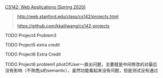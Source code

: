 [CS142: Web Applications (Spring 2020)](http://web.stanford.edu/class/cs142/)

> http://web.stanford.edu/class/cs142/projects.html
>
> https://github.com/kkailiwang/cs142-projects

TODO Project4 Problem3

TODO Project5 extra credit

TODO Project6 Extra Credit 

TODO Project6 problem1 photOfUser一直出问题，主要就是中间修改的对最后没有影响（不熟悉js的semantic），虽然功能看起来没有问题，但是测试没有通过